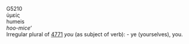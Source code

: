 <body>
  <p>G5210<br>  ὑμείς  <br> humeis  <br><i>hoo-mice‘ </i><br>Irregular plural of <a href="g4771.htm">4771</a>  <i>you</i> (as subject of verb): - ye (yourselves), you.<br></p>
 </body>